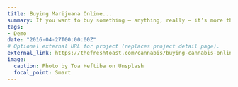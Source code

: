 ```yaml
---
title: Buying Marijuana Online...
summary: If you want to buy something — anything, really — it’s more than likely you’ll find it online....
tags:
- Demo
date: "2016-04-27T00:00:00Z"
# Optional external URL for project (replaces project detail page).
external_link: https://thefreshtoast.com/cannabis/buying-cannabis-online-is-pretty-easy-study-finds/
image:
  caption: Photo by Toa Heftiba on Unsplash
  focal_point: Smart
---
```

